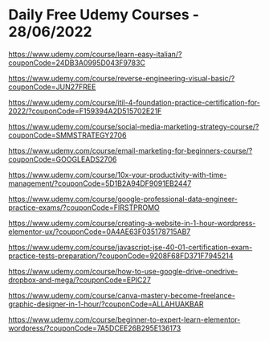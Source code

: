# Daily Free Udemy Courses - 28/06/2022

https://www.udemy.com/course/learn-easy-italian/?couponCode=24DB3A0995D043F9783C
https://www.udemy.com/course/reverse-engineering-visual-basic/?couponCode=JUN27FREE
https://www.udemy.com/course/itil-4-foundation-practice-certification-for-2022/?couponCode=F159394A2D515702E21F
https://www.udemy.com/course/social-media-marketing-strategy-course/?couponCode=SMMSTRATEGY2706
https://www.udemy.com/course/email-marketing-for-beginners-course/?couponCode=GOOGLEADS2706
https://www.udemy.com/course/10x-your-productivity-with-time-management/?couponCode=5D1B2A94DF9091EB2447
https://www.udemy.com/course/google-professional-data-engineer-practice-exams/?couponCode=FIRSTPROMO
https://www.udemy.com/course/creating-a-website-in-1-hour-wordpress-elementor-ux/?couponCode=0A4AE63F035178715AB7
https://www.udemy.com/course/javascript-jse-40-01-certification-exam-practice-tests-preparation/?couponCode=9208F68FD371F7945214
https://www.udemy.com/course/how-to-use-google-drive-onedrive-dropbox-and-mega/?couponCode=EPIC27
https://www.udemy.com/course/canva-mastery-become-freelance-graphic-designer-in-1-hour/?couponCode=ALLAHUAKBAR
https://www.udemy.com/course/beginner-to-expert-learn-elementor-wordpress/?couponCode=7A5DCEE26B295E136173
